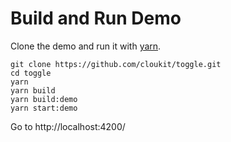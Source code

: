 # Build and Run Demo

Clone the demo and run it with [yarn](https://yarnpkg.com/en/).

```
git clone https://github.com/cloukit/toggle.git
cd toggle
yarn
yarn build
yarn build:demo
yarn start:demo
```

Go to http://localhost:4200/
